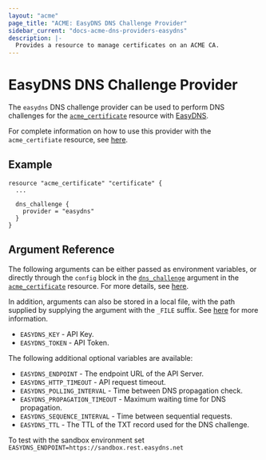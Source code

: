 ```yaml
---
layout: "acme"
page_title: "ACME: EasyDNS DNS Challenge Provider"
sidebar_current: "docs-acme-dns-providers-easydns"
description: |-
  Provides a resource to manage certificates on an ACME CA.
---
```


# EasyDNS DNS Challenge Provider

The `easydns` DNS challenge provider can be used to perform DNS challenges for
the [`acme_certificate`][resource-acme-certificate] resource with
[EasyDNS][provider-service-page].

[resource-acme-certificate]: /docs/providers/acme/r/certificate.html
[provider-service-page]: https://easydns.com/

For complete information on how to use this provider with the `acme_certifiate`
resource, see [here][resource-acme-certificate-dns-challenges].

[resource-acme-certificate-dns-challenges]: /docs/providers/acme/r/certificate.html#using-dns-challenges

## Example

```hcl
resource "acme_certificate" "certificate" {
  ...

  dns_challenge {
    provider = "easydns"
  }
}
```

## Argument Reference

The following arguments can be either passed as environment variables, or
directly through the `config` block in the
[`dns_challenge`][resource-acme-certificate-dns-challenge-arg] argument in the
[`acme_certificate`][resource-acme-certificate] resource. For more details, see
[here][resource-acme-certificate-dns-challenges].

[resource-acme-certificate-dns-challenge-arg]: /docs/providers/acme/r/certificate.html#dns_challenge

In addition, arguments can also be stored in a local file, with the path
supplied by supplying the argument with the `_FILE` suffix. See
[here][acme-certificate-file-arg-example] for more information.

[acme-certificate-file-arg-example]: /docs/providers/acme/r/certificate.html#using-variable-files-for-provider-arguments

* `EASYDNS_KEY` - API Key.
* `EASYDNS_TOKEN` - API Token.

The following additional optional variables are available:

* `EASYDNS_ENDPOINT` - The endpoint URL of the API Server.
* `EASYDNS_HTTP_TIMEOUT` - API request timeout.
* `EASYDNS_POLLING_INTERVAL` - Time between DNS propagation check.
* `EASYDNS_PROPAGATION_TIMEOUT` - Maximum waiting time for DNS propagation.
* `EASYDNS_SEQUENCE_INTERVAL` - Time between sequential requests.
* `EASYDNS_TTL` - The TTL of the TXT record used for the DNS challenge.

To test with the sandbox environment set ```EASYDNS_ENDPOINT=https://sandbox.rest.easydns.net```

